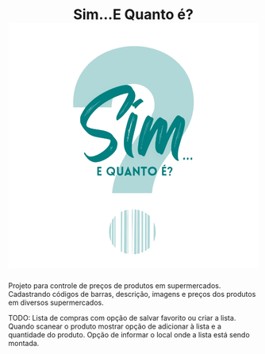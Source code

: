 <h1 align="center">
  Sim...E Quanto é?
  <br>
  <img src="./img/logo.png">
</h1>
<p>
  Projeto para controle de preços de produtos em supermercados. Cadastrando códigos de barras, descrição, imagens e preços dos produtos em diversos supermercados. 
</p>

TODO: 
  Lista de compras com opção de salvar favorito ou criar a lista.
  Quando scanear o produto mostrar opção de adicionar à lista e a quantidade do produto.
  Opção de informar o local onde a lista está sendo montada.